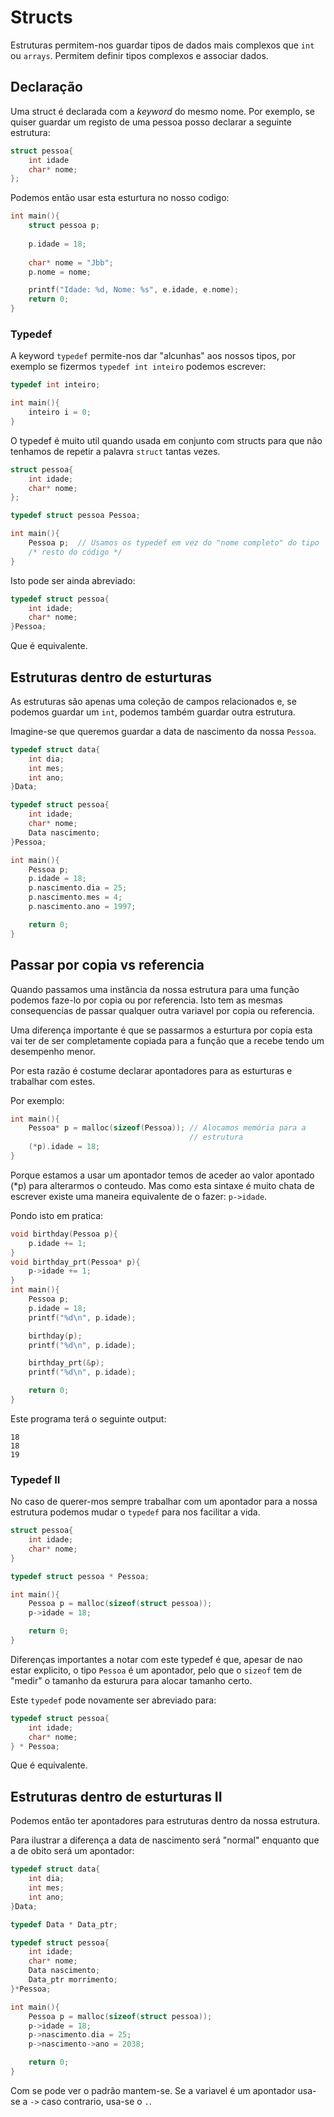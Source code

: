 # Structs
Estruturas permitem-nos guardar tipos de dados mais complexos que `int` ou
`arrays`. Permitem definir tipos complexos e associar dados.

## Declaração
Uma struct é declarada com a *keyword* do mesmo nome. Por exemplo, se quiser
guardar um registo de uma pessoa posso declarar a seguinte estrutura:
```C
struct pessoa{
    int idade
    char* nome;
};
```
Podemos então usar esta esturtura no nosso codigo:
```C
int main(){
    struct pessoa p;
    
    p.idade = 18;
    
    char* nome = "Jbb";
    p.nome = nome;

    printf("Idade: %d, Nome: %s", e.idade, e.nome);
    return 0;
}
```
### Typedef
A keyword `typedef` permite-nos dar "alcunhas" aos nossos tipos, por exemplo 
se fizermos `typedef int inteiro` podemos escrever:
```C
typedef int inteiro;

int main(){
    inteiro i = 0;
}
```
O typedef é muito util quando usada em conjunto com structs para que não
tenhamos de repetir a palavra `struct` tantas vezes.
```C
struct pessoa{
    int idade;
    char* nome;
};

typedef struct pessoa Pessoa;

int main(){
    Pessoa p;  // Usamos os typedef em vez do "nome completo" do tipo
    /* resto do código */
}
```
Isto pode ser ainda abreviado:
```C
typedef struct pessoa{
    int idade;
    char* nome;
}Pessoa;
```
Que é equivalente.

## Estruturas dentro de esturturas
As estruturas são apenas uma coleção de campos relacionados e, se podemos
guardar um `int`, podemos também guardar outra estrutura.

Imagine-se que queremos guardar a data de nascimento da nossa `Pessoa`.
```C
typedef struct data{
    int dia;
    int mes;
    int ano;
}Data;

typedef struct pessoa{
    int idade;
    char* nome;
    Data nascimento;
}Pessoa;

int main(){
    Pessoa p;
    p.idade = 18;
    p.nascimento.dia = 25;
    p.nascimento.mes = 4;
    p.nascimento.ano = 1997;

    return 0;
}
```

## Passar por copia vs referencia
Quando passamos uma instância da nossa estrutura para uma função podemos
faze-lo por copia ou por referencia. Isto tem as mesmas consequencias de
passar qualquer outra variavel por copia ou referencia.

Uma diferença importante é que se passarmos a esturtura por copia esta vai
ter de ser completamente copiada para a função que a recebe tendo um
desempenho menor.

Por esta razão é costume declarar apontadores para as esturturas e trabalhar
com estes.

Por exemplo:
```C
int main(){
    Pessoa* p = malloc(sizeof(Pessoa)); // Alocamos memória para a
                                        // estrutura
    (*p).idade = 18;
}
```
Porque estamos a usar um apontador temos de aceder ao valor apontado (*p) para
alterarmos o conteudo. Mas como esta sintaxe é muito chata de escrever existe
uma maneira equivalente de o fazer: `p->idade`.

Pondo isto em pratica:
```C
void birthday(Pessoa p){
    p.idade += 1;
}
void birthday_prt(Pessoa* p){
    p->idade += 1;
}
int main(){
    Pessoa p;
    p.idade = 18;
    printf("%d\n", p.idade);

    birthday(p);
    printf("%d\n", p.idade);

    birthday_prt(&p);
    printf("%d\n", p.idade);

    return 0;
}
```
Este programa terá o seguinte output:
```
18
18
19
```
### Typedef II
No caso de querer-mos sempre trabalhar com um apontador para a nossa
estrutura podemos mudar o `typedef` para nos facilitar a vida.
```C
struct pessoa{
    int idade;
    char* nome;
}

typedef struct pessoa * Pessoa;

int main(){
    Pessoa p = malloc(sizeof(struct pessoa));
    p->idade = 18;

    return 0;
}
```
Diferenças importantes a notar com este typedef é que, apesar de nao estar
 explicito, o tipo `Pessoa` é um apontador, pelo que o `sizeof` tem de
 "medir" o tamanho da esturura para alocar tamanho certo.

Este `typedef` pode novamente ser abreviado para:
```C
typedef struct pessoa{
    int idade;
    char* nome;
} * Pessoa;
```
Que é equivalente.

## Estruturas dentro de esturturas II
Podemos então ter apontadores para estruturas dentro da nossa estrutura.

Para ilustrar a diferença a data de nascimento será "normal" enquanto que a
de obito será um apontador:
```C
typedef struct data{
    int dia;
    int mes;
    int ano;
}Data;

typedef Data * Data_ptr;

typedef struct pessoa{
    int idade;
    char* nome;
    Data nascimento;
    Data_ptr morrimento;
}*Pessoa;

int main(){
    Pessoa p = malloc(sizeof(struct pessoa));
    p->idade = 18;
    p->nascimento.dia = 25;
    p->nascimento->ano = 2038;

    return 0;
}
```
Com se pode ver o padrão mantem-se. Se a variavel é um apontador usa-se
a `->` caso contrario, usa-se o `.`.